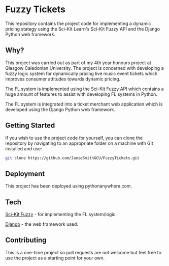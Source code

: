 
# Fuzzy Tickets

This repository contains the project code for implementing a dynamic pricing stategy using the Sci-Kit Learn's Sci-Kit Fuzzy API and the Django Python web framework.

## Why?

This project was carried out as part of my 4th year honours project at Glasgow Caledonian University. The project is concerned with developing a fuzzy logic system for dynamically pricing live music event tickets which improves consumer attitudes towards dynamic pricing.

The FL system is implemented using the Sci-Kit Fuzzy API which contains a huge amount of features to assist with developing FL systems in Python.

The FL system is integrated into a ticket merchant web application which is developed using the Django Python web framework.

## Getting Started

If you wish to use the project code for yourself, you can clone the repository by navigating to an appropriate folder on a machine with Git installed and use:

```bash
git clone https://github.com/JamieSmithGCU/FuzzyTickets.git
```

## Deployment

This project has been deployed using pythonanywhere.com.

## Tech

[Sci-Kit Fuzzy](https://github.com/scikit-fuzzy/scikit-fuzzy) - for implementing the FL system/logic.

[Django](https://www.google.com/url?sa=t&rct=j&q=&esrc=s&source=web&cd=&cad=rja&uact=8&ved=2ahUKEwjMvImhtenuAhUTXMAKHfB_DEsQFjAAegQIARAD&url=https%3A%2F%2Fwww.djangoproject.com%2F&usg=AOvVaw3E6qaJashVeeIx3oahQxD7) - the web framework used.

## Contributing
This is a one-time project so pull requests are not welcome but feel free to use the project as a starting point for your own.
